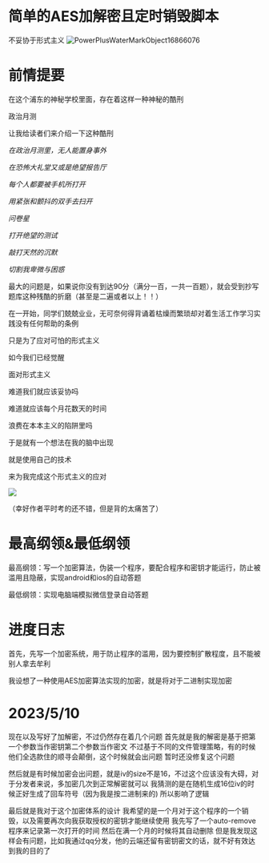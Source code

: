# 简单的AES加解密且定时销毁脚本
不妥协于形式主义
![PowerPlusWaterMarkObject16866076](RackMultipart20230510-1-16h03v_html_aeaba76e3ba1d21.gif)

# 前情提要

在这个浦东的神秘学校里面，存在着这样一种神秘的酷刑

政治月测

让我给读者们来介绍一下这种酷刑

_在政治月测里，无人能置身事外_

_在恐怖大礼堂又或是绝望报告厅_

_每个人都要被手机所打开_

_用紧张和颤抖的双手去扫开_

_问卷星_

_打开绝望的测试_

_敲打天然的沉默_

_切割我卑微与困惑_

最大的问题是，如果说你没有到达90分（满分一百，一共一百题），就会受到抄写题库这种残酷的折磨（甚至是二遍或者以上！！）

在一开始，同学们兢兢业业，无可奈何得背诵着枯燥而繁琐却对着生活工作学习实践没有任何帮助的条例

只是为了应对可怕的形式主义

如今我们已经觉醒

面对形式主义

难道我们就应该妥协吗

难道就应该每个月花数天的时间

浪费在本本主义的陷阱里吗

于是就有一个想法在我的脑中出现

就是使用自己的技术

来为我完成这个形式主义的应对

![](RackMultipart20230510-1-16h03v_html_8e98d6c8aabd3991.jpg)

（幸好作者平时考的还不错，但是背的太痛苦了）

# 最高纲领&最低纲领

最高纲领：写一个加密算法，伪装一个程序，要配合程序和密钥才能运行，防止被滥用且隐蔽，实现android和ios的自动答题

最低纲领：实现电脑端模拟微信登录自动答题

# 进度日志

首先，先写一个加密系统，用于防止程序的滥用，因为要控制扩散程度，且不能被别人拿去牟利

我设想了一种使用AES加密算法实现的加密，就是将对于二进制实现加密

# 2023/5/10
现在以及写好了加解密，不过仍然存在着几个问题
首先就是我的解密是基于把第一个参数当作密钥第二个参数当作密文
不过基于不同的文件管理策略，有的时候他们全选款住的顺寻会颠倒，这个时候就会出问题
暂时还没修复这个问题

然后就是有时候加密会出问题，就是iv的size不是16，不过这个应该没有大碍，对于分发者来说，多加密几次到正常解密就可以
我猜测的是在随机生成16位iv的时候正好生成了回车符号（因为我是按二进制来的)
所以影响了逻辑

最后就是我对于这个加密体系的设计
我希望的是一个月对于这个程序的一个销毁，以及需要再次向我获取授权的密钥才能继续使用
我先写了一个auto-remove程序来记录第一次打开的时间
然后在满一个月的时候将其自动删除
但是我发现这样会有问题，比如我通过qq分发，他的云端还留有密钥密文的话，就不好有效达到我的目的了
